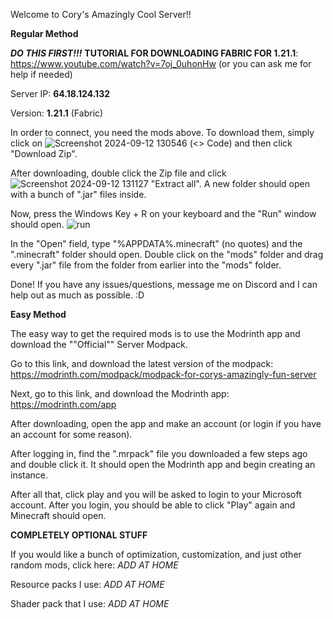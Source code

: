 Welcome to Cory's Amazingly Cool Server!!



**Regular Method**

***DO THIS FIRST!!!*** **TUTORIAL FOR DOWNLOADING FABRIC FOR 1.21.1**: https://www.youtube.com/watch?v=7oj_0uhonHw    (or you can ask me for help if needed)

Server IP: **64.18.124.132**

Version: **1.21.1** (Fabric)

In order to connect, you need the mods above. To download them, simply click on ![Screenshot 2024-09-12 130546](https://github.com/user-attachments/assets/a04a34e3-c797-4764-af3b-504185eee281) (<> Code) 
and then click "Download Zip".

After downloading, double click the Zip file and click ![Screenshot 2024-09-12 131127](https://github.com/user-attachments/assets/0ae2e130-b4c5-46e0-8f4c-6a9feb3a460d) "Extract all". A new folder should open with a bunch of ".jar" files inside. 

Now, press the Windows Key + R on your keyboard and the "Run" window should open. ![run](https://github.com/user-attachments/assets/1ca1927c-9c17-41d1-8feb-4318b0ec612e)

In the "Open" field, type "%APPDATA%\.minecraft" (no quotes) and the ".minecraft" folder should open. Double click on the "mods" folder and drag every ".jar" file from the folder from earlier into the "mods" folder.

Done!
If you have any issues/questions, message me on Discord and I can help out as much as possible. :D

**Easy Method**

The easy way to get the required mods is to use the Modrinth app and download the ""Official"" Server Modpack. 

Go to this link, and download the latest version of the modpack: https://modrinth.com/modpack/modpack-for-corys-amazingly-fun-server

Next, go to this link, and download the Modrinth app: https://modrinth.com/app

After downloading, open the app and make an account (or login if you have an account for some reason). 

After logging in, find the ".mrpack" file you downloaded a few steps ago and double click it. It should open the Modrinth app and begin creating an instance. 

After all that, click play and you will be asked to login to your Microsoft account. After you login, you should be able to click "Play" again and Minecraft should open.

**COMPLETELY OPTIONAL STUFF**

If you would like a bunch of optimization, customization, and just other random mods, click here:
*ADD AT HOME*

Resource packs I use:
*ADD AT HOME*

Shader pack that I use:
*ADD AT HOME*

